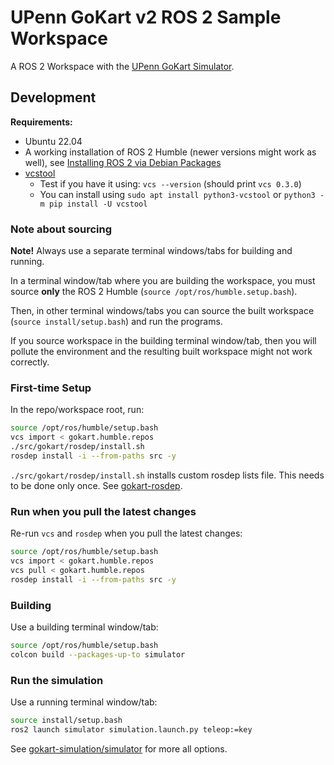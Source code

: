 # UPenn GoKart v2 ROS 2 Sample Workspace

A ROS 2 Workspace with the [UPenn GoKart Simulator][gokart-simulation].


## Development

**Requirements:**
* Ubuntu 22.04
* A working installation of ROS 2 Humble (newer versions might work as well), see [Installing ROS 2 via Debian Packages][ros2-humble-debian-pkgs]
* [vcstool](https://github.com/dirk-thomas/vcstool)
  * Test if you have it using: `vcs --version` (should print `vcs 0.3.0`)
  * You can install using `sudo apt install python3-vcstool` or `python3 -m pip install -U vcstool`


### Note about sourcing

**Note!** Always use a separate terminal windows/tabs for building and running.

In a terminal window/tab where you are building the workspace, you must source **only** the ROS 2 Humble (`source /opt/ros/humble.setup.bash`).

Then, in other terminal windows/tabs you can source the built workspace (`source install/setup.bash`) and run the programs.

If you source workspace in the building terminal window/tab, then you will pollute the environment and the resulting built workspace might not work correctly.


### First-time Setup

In the repo/workspace root, run:
```bash
source /opt/ros/humble/setup.bash
vcs import < gokart.humble.repos
./src/gokart/rosdep/install.sh
rosdep install -i --from-paths src -y
```

`./src/gokart/rosdep/install.sh` installs custom rosdep lists file. This needs to be done only once.
See [gokart-rosdep].


### Run when you pull the latest changes

Re-run `vcs` and `rosdep` when you pull the latest changes:
```bash
source /opt/ros/humble/setup.bash
vcs import < gokart.humble.repos
vcs pull < gokart.humble.repos
rosdep install -i --from-paths src -y
```


### Building

Use a building terminal window/tab:
```bash
source /opt/ros/humble/setup.bash
colcon build --packages-up-to simulator
```


### Run the simulation

Use a running terminal window/tab:
```bash
source install/setup.bash
ros2 launch simulator simulation.launch.py teleop:=key
```

See [gokart-simulation/simulator] for more all options.


<!-- links references -->

[ev-grand-prix-autonomous]: https://evgrandprix.org/autonomous/

[ros2-humble-debian-pkgs]: https://docs.ros.org/en/humble/Installation/Ubuntu-Install-Debians.html

[gokart-rosdep]: https://github.com/mlab-upenn/gokart-rosdep

[gokart-simulation]: https://github.com/mlab-upenn/gokart-simulation

[gokart-simulation/simulator]: https://github.com/mlab-upenn/gokart-simulation/tree/main/simulator
